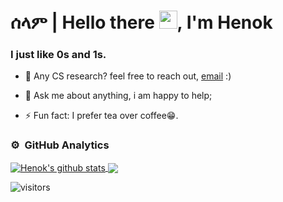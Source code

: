 # ሰላም | Hello there <img src="https://github.com/TheDudeThatCode/TheDudeThatCode/blob/master/Assets/Hi.gif" height="29px" width="29px">, I'm Henok 

### I just like 0s and 1s.  
- 💼 Any CS research? feel free to reach out, [email](mailto:henokb2124@gmail.com) :)
- 💬 Ask me about anything, i am happy to help;

- ⚡ Fun fact: I prefer tea over coffee😁.

  
### ⚙️ &nbsp;GitHub Analytics

<a href="https://github.com/HenokB/github-readme-stats">
  <img align="center" src="https://github-readme-stats.vercel.app/api?username=HenokB&show_icons=true&include_all_commits=true&theme=material-palenight" alt="Henok's github stats" />
</a>
<a href="https://github.com/HenokB/github-readme-stats">
 
  <img align="center" src="https://github-readme-stats.vercel.app/api/top-langs/?username=HenokB&layout=compact&theme=material-palenight" />
  <a href="https://github.com/jstrieb/github-stats">

</a>

![visitors](https://visitor-badge.laobi.icu/badge?page_id=HenokB.HenokB)

<br/>


